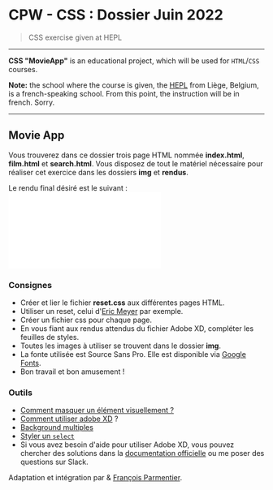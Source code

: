# CPW - CSS : Dossier Juin 2022

> CSS exercise given at HEPL

* * *

**CSS "MovieApp"** is an educational project, which will be used for `HTML`/`CSS` courses.

**Note:** the school where the course is given, the [HEPL](http://www.provincedeliege.be/hauteecole) from Liège, Belgium, is a french-speaking school. From this point, the instruction will be in french. Sorry.

* * *

## Movie App

Vous trouverez dans ce dossier trois page HTML nommée **index.html**, **film.html** et **search.html**.  Vous disposez de tout le matériel nécessaire pour réaliser cet exercice dans les dossiers **img** et **rendus**.

Le rendu final désiré est le suivant : ![rendu final](./rendus/MovieApp-18042021.pdf)

### Consignes

* Créer et lier le fichier **reset.css** aux différentes pages HTML.
* Utiliser un reset, celui d'[Eric Meyer](https://meyerweb.com/eric/tools/css/reset/) par exemple.
* Créer un fichier css pour chaque page.
* En vous fiant aux rendus attendus du fichier Adobe XD, compléter les feuilles de styles.
* Toutes les images à utiliser se trouvent dans le dossier **img**.
* La fonte utilisée est Source Sans Pro. Elle est disponible via [Google Fonts](https://fonts.google.com/specimen/Source+Sans+Pro).
* Bon travail et bon amusement&nbsp;!

### Outils

- [Comment masquer un élément visuellement ?](https://css-tricks.com/places-its-tempting-to-use-display-none-but-dont/)
- [Comment utiliser adobe XD]( https://youtu.be/S-XJ1K2EuC0 ) ?
- [Background multiples](https://css-tricks.com/css-basics-using-multiple-backgrounds/)
- [Styler un `select`](https://codepen.io/5t3ph/pen/MWyyYNz)
- Si vous avez besoin d'aide pour utiliser Adobe XD, vous pouvez chercher des solutions dans la [documentation officielle](https://helpx.adobe.com/be_fr/xd/tutorials.html) ou me poser des questions sur Slack.


Adaptation et intégration par & [François Parmentier](https://github.com/fprms).
